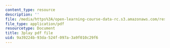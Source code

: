 ```yaml
---
content_type: resource
description: ''
file: /media/https%3A/open-learning-course-data-rc.s3.amazonaws.com/res-15-003-shaping-the-future-of-work-15-662x-spring-2016/9a39224b93da524f097a3a9f010c29f6_PZQgldCzIjs.pdf
file_type: application/pdf
resourcetype: Document
title: 3play pdf file
uid: 9a39224b-93da-524f-097a-3a9f010c29f6
---
```

